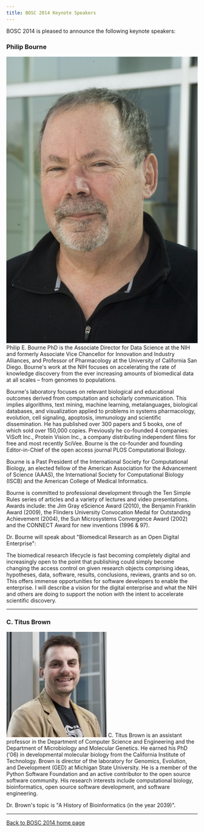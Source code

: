 ```yaml
---
title: BOSC 2014 Keynote Speakers
---
```


BOSC 2014 is pleased to announce the following keynote speakers:

### Philip Bourne

![Philip Bourne](PhilipBourne.jpg "fig:Philip Bourne") Philip E. Bourne
PhD is the Associate Director for Data Science at the NIH and formerly
Associate Vice Chancellor for Innovation and Industry Alliances, and
Professor of Pharmacology at the University of California San Diego.
Bourne's work at the NIH focuses on accelerating the rate of knowledge
discovery from the ever increasing amounts of biomedical data at all
scales – from genomes to populations.

Bourne's laboratory focuses on relevant biological and educational
outcomes derived from computation and scholarly communication. This
implies algorithms, text mining, machine learning, metalanguages,
biological databases, and visualization applied to problems in systems
pharmacology, evolution, cell signaling, apoptosis, immunology and
scientific dissemination. He has published over 300 papers and 5 books,
one of which sold over 150,000 copies. Previously he co-founded 4
companies: ViSoft Inc., Protein Vision Inc., a company distributing
independent films for free and most recently SciVee. Bourne is the
co-founder and founding Editor-in-Chief of the open access journal PLOS
Computational Biology.

Bourne is a Past President of the International Society for
Computational Biology, an elected fellow of the American Association for
the Advancement of Science (AAAS), the International Society for
Computational Biology (ISCB) and the American College of Medical
Informatics.

Bourne is committed to professional development through the Ten Simple
Rules series of articles and a variety of lectures and video
presentations. Awards include: the Jim Gray eScience Award (2010), the
Benjamin Franklin Award (2009), the Flinders University Convocation
Medal for Outstanding Achievement (2004), the Sun Microsystems
Convergence Award (2002) and the CONNECT Award for new inventions (1996
& 97).

Dr. Bourne will speak about "Biomedical Research as an Open Digital
Enterprise":

The biomedical research lifecycle is fast becoming completely digital
and increasingly open to the point that publishing could simply become
changing the access control on given research objects comprising ideas,
hypotheses, data, software, results, conclusions, reviews, grants and so
on. This offers immense opportunities for software developers to enable
the enterprise. I will describe a vision for the digital enterprise and
what the NIH and others are doing to support the notion with the intent
to accelerate scientific discovery.

------------------------------------------------------------------------

### C. Titus Brown

![C. Titus Brown](TitusBrown.jpg "fig:C. Titus Brown") C. Titus Brown is
an assistant professor in the Department of Computer Science and
Engineering and the Department of Microbiology and Molecular Genetics.
He earned his PhD ('06) in developmental molecular biology from the
California Institute of Technology. Brown is director of the laboratory
for Genomics, Evolution, and Development (GED) at Michigan State
University. He is a member of the Python Software Foundation and an
active contributor to the open source software community. His research
interests include computational biology, bioinformatics, open source
software development, and software engineering.

Dr. Brown's topic is "A History of Bioinformatics (in the year 2039)".

------------------------------------------------------------------------

[Back to BOSC 2014 home page](BOSC_2014 "wikilink")
